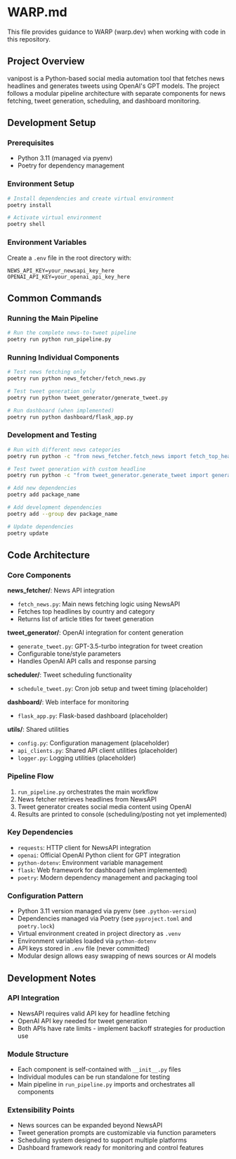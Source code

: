 # WARP.md

This file provides guidance to WARP (warp.dev) when working with code in this repository.

## Project Overview

vanipost is a Python-based social media automation tool that fetches news headlines and generates tweets using OpenAI's GPT models. The project follows a modular pipeline architecture with separate components for news fetching, tweet generation, scheduling, and dashboard monitoring.

## Development Setup

### Prerequisites
- Python 3.11 (managed via pyenv)
- Poetry for dependency management

### Environment Setup
```bash
# Install dependencies and create virtual environment
poetry install

# Activate virtual environment
poetry shell
```

### Environment Variables
Create a `.env` file in the root directory with:
```
NEWS_API_KEY=your_newsapi_key_here
OPENAI_API_KEY=your_openai_api_key_here
```

## Common Commands

### Running the Main Pipeline
```bash
# Run the complete news-to-tweet pipeline
poetry run python run_pipeline.py
```

### Running Individual Components
```bash
# Test news fetching only
poetry run python news_fetcher/fetch_news.py

# Test tweet generation only
poetry run python tweet_generator/generate_tweet.py

# Run dashboard (when implemented)
poetry run python dashboard/flask_app.py
```

### Development and Testing
```bash
# Run with different news categories
poetry run python -c "from news_fetcher.fetch_news import fetch_top_headlines; print(fetch_top_headlines('us', 'business'))"

# Test tweet generation with custom headline
poetry run python -c "from tweet_generator.generate_tweet import generate_tweet; print(generate_tweet('Your custom headline here'))"

# Add new dependencies
poetry add package_name

# Add development dependencies
poetry add --group dev package_name

# Update dependencies
poetry update
```

## Code Architecture

### Core Components

**news_fetcher/**: News API integration
- `fetch_news.py`: Main news fetching logic using NewsAPI
- Fetches top headlines by country and category
- Returns list of article titles for tweet generation

**tweet_generator/**: OpenAI integration for content generation  
- `generate_tweet.py`: GPT-3.5-turbo integration for tweet creation
- Configurable tone/style parameters
- Handles OpenAI API calls and response parsing

**scheduler/**: Tweet scheduling functionality
- `schedule_tweet.py`: Cron job setup and tweet timing (placeholder)

**dashboard/**: Web interface for monitoring
- `flask_app.py`: Flask-based dashboard (placeholder)

**utils/**: Shared utilities
- `config.py`: Configuration management (placeholder)
- `api_clients.py`: Shared API client utilities (placeholder)  
- `logger.py`: Logging utilities (placeholder)

### Pipeline Flow
1. `run_pipeline.py` orchestrates the main workflow
2. News fetcher retrieves headlines from NewsAPI
3. Tweet generator creates social media content using OpenAI
4. Results are printed to console (scheduling/posting not yet implemented)

### Key Dependencies
- `requests`: HTTP client for NewsAPI integration
- `openai`: Official OpenAI Python client for GPT integration
- `python-dotenv`: Environment variable management
- `flask`: Web framework for dashboard (when implemented)
- `poetry`: Modern dependency management and packaging tool

### Configuration Pattern
- Python 3.11 version managed via pyenv (see `.python-version`)
- Dependencies managed via Poetry (see `pyproject.toml` and `poetry.lock`)
- Virtual environment created in project directory as `.venv`
- Environment variables loaded via `python-dotenv`
- API keys stored in `.env` file (never committed)
- Modular design allows easy swapping of news sources or AI models

## Development Notes

### API Integration
- NewsAPI requires valid API key for headline fetching
- OpenAI API key needed for tweet generation
- Both APIs have rate limits - implement backoff strategies for production use

### Module Structure  
- Each component is self-contained with `__init__.py` files
- Individual modules can be run standalone for testing
- Main pipeline in `run_pipeline.py` imports and orchestrates all components

### Extensibility Points
- News sources can be expanded beyond NewsAPI
- Tweet generation prompts are customizable via function parameters
- Scheduling system designed to support multiple platforms
- Dashboard framework ready for monitoring and control features
